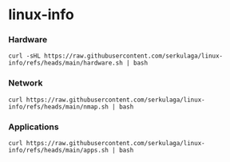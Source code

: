 # linux-info

### Hardware
```
curl -sHL https://raw.githubusercontent.com/serkulaga/linux-info/refs/heads/main/hardware.sh | bash
```


### Network
```
curl https://raw.githubusercontent.com/serkulaga/linux-info/refs/heads/main/nmap.sh | bash
```

### Applications

```
curl https://raw.githubusercontent.com/serkulaga/linux-info/refs/heads/main/apps.sh | bash
```
